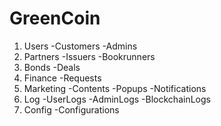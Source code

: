 # GreenCoin

1. Users
    -Customers
    -Admins
2. Partners
    -Issuers
    -Bookrunners
3. Bonds
    -Deals
4. Finance
    -Requests
5. Marketing
    -Contents
    -Popups
    -Notifications
6. Log 
    -UserLogs
    -AdminLogs
    -BlockchainLogs
7. Config
    -Configurations
    





